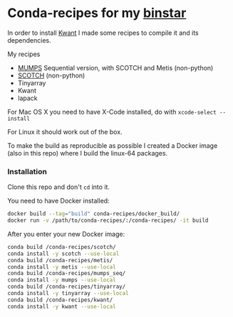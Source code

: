 # Conda-recipes for my [binstar](http://binstar.org/basnijholt)

In order to install [Kwant](kwant-project.org/) I made some recipes to compile it and its dependencies.

My recipes
  - [MUMPS](mumps.enseeiht.fr) Sequential version, with SCOTCH and Metis (non-python)
  - [SCOTCH](https://www.labri.fr/perso/pelegrin/scotch/) (non-python)
  - Tinyarray
  - Kwant
  - lapack


For Mac OS X you need to have X-Code installed, do with `xcode-select --install`

For Linux it should work out of the box.



To make the build as reproducible as possible I created a Docker image (also in this repo) where I build the linux-64 packages.

### Installation
Clone this repo and don't `cd` into it.

You need to have Docker installed:

```sh
docker build --tag="build" conda-recipes/docker_build/
docker run -v /path/to/conda-recipes/:/conda-recipes/ -it build
```
After you enter your new Docker image:
```sh
conda build /conda-recipes/scotch/
conda install -y scotch --use-local
conda build /conda-recipes/metis/
conda install -y metis --use-local
conda build /conda-recipes/mumps_seq/
conda install -y mumps --use-local
conda build /conda-recipes/tinyarray/
conda install -y tinyarray --use-local
conda build /conda-recipes/kwant/
conda install -y kwant --use-local
```
